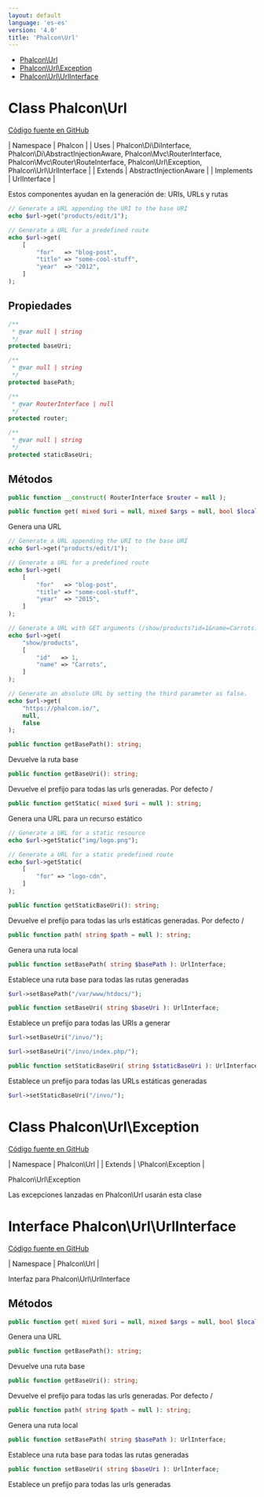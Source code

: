 ```yaml
---
layout: default
language: 'es-es'
version: '4.0'
title: 'Phalcon\Url'
---
```


* [Phalcon\Url](#url)
* [Phalcon\Url\Exception](#url-exception)
* [Phalcon\Url\UrlInterface](#url-urlinterface)

<h1 id="url">Class Phalcon\Url</h1>

[Código fuente en GitHub](https://github.com/phalcon/cphalcon/blob/4.2.x/phalcon/Url.zep)

| Namespace | Phalcon | | Uses | Phalcon\Di\DiInterface, Phalcon\Di\AbstractInjectionAware, Phalcon\Mvc\RouterInterface, Phalcon\Mvc\Router\RouteInterface, Phalcon\Url\Exception, Phalcon\Url\UrlInterface | | Extends | AbstractInjectionAware | | Implements | UrlInterface |

Estos componentes ayudan en la generación de: URIs, URLs y rutas

```php
// Generate a URL appending the URI to the base URI
echo $url->get("products/edit/1");

// Generate a URL for a predefined route
echo $url->get(
    [
        "for"   => "blog-post",
        "title" => "some-cool-stuff",
        "year"  => "2012",
    ]
);
```

## Propiedades

```php
/**
 * @var null | string
 */
protected baseUri;

/**
 * @var null | string
 */
protected basePath;

/**
 * @var RouterInterface | null
 */
protected router;

/**
 * @var null | string
 */
protected staticBaseUri;

```

## Métodos

```php
public function __construct( RouterInterface $router = null );
```

```php
public function get( mixed $uri = null, mixed $args = null, bool $local = null, mixed $baseUri = null ): string;
```

Genera una URL

```php
// Generate a URL appending the URI to the base URI
echo $url->get("products/edit/1");

// Generate a URL for a predefined route
echo $url->get(
    [
        "for"   => "blog-post",
        "title" => "some-cool-stuff",
        "year"  => "2015",
    ]
);

// Generate a URL with GET arguments (/show/products?id=1&name=Carrots)
echo $url->get(
    "show/products",
    [
        "id"   => 1,
        "name" => "Carrots",
    ]
);

// Generate an absolute URL by setting the third parameter as false.
echo $url->get(
    "https://phalcon.io/",
    null,
    false
);
```

```php
public function getBasePath(): string;
```

Devuelve la ruta base

```php
public function getBaseUri(): string;
```

Devuelve el prefijo para todas las urls generadas. Por defecto /

```php
public function getStatic( mixed $uri = null ): string;
```

Genera una URL para un recurso estático

```php
// Generate a URL for a static resource
echo $url->getStatic("img/logo.png");

// Generate a URL for a static predefined route
echo $url->getStatic(
    [
        "for" => "logo-cdn",
    ]
);
```

```php
public function getStaticBaseUri(): string;
```

Devuelve el prefijo para todas las urls estáticas generadas. Por defecto /

```php
public function path( string $path = null ): string;
```

Genera una ruta local

```php
public function setBasePath( string $basePath ): UrlInterface;
```

Establece una ruta base para todas las rutas generadas

```php
$url->setBasePath("/var/www/htdocs/");
```

```php
public function setBaseUri( string $baseUri ): UrlInterface;
```

Establece un prefijo para todas las URIs a generar

```php
$url->setBaseUri("/invo/");

$url->setBaseUri("/invo/index.php/");
```

```php
public function setStaticBaseUri( string $staticBaseUri ): UrlInterface;
```

Establece un prefijo para todas las URLs estáticas generadas

```php
$url->setStaticBaseUri("/invo/");
```

<h1 id="url-exception">Class Phalcon\Url\Exception</h1>

[Código fuente en GitHub](https://github.com/phalcon/cphalcon/blob/4.2.x/phalcon/Url/Exception.zep)

| Namespace | Phalcon\Url | | Extends | \Phalcon\Exception |

Phalcon\Url\Exception

Las excepciones lanzadas en Phalcon\Url usarán esta clase

<h1 id="url-urlinterface">Interface Phalcon\Url\UrlInterface</h1>

[Código fuente en GitHub](https://github.com/phalcon/cphalcon/blob/4.2.x/phalcon/Url/UrlInterface.zep)

| Namespace | Phalcon\Url |

Interfaz para Phalcon\Url\UrlInterface

## Métodos

```php
public function get( mixed $uri = null, mixed $args = null, bool $local = null ): string;
```

Genera una URL

```php
public function getBasePath(): string;
```

Devuelve una ruta base

```php
public function getBaseUri(): string;
```

Devuelve el prefijo para todas las urls generadas. Por defecto /

```php
public function path( string $path = null ): string;
```

Genera una ruta local

```php
public function setBasePath( string $basePath ): UrlInterface;
```

Establece una ruta base para todas las rutas generadas

```php
public function setBaseUri( string $baseUri ): UrlInterface;
```

Establece un prefijo para todas las urls generadas

